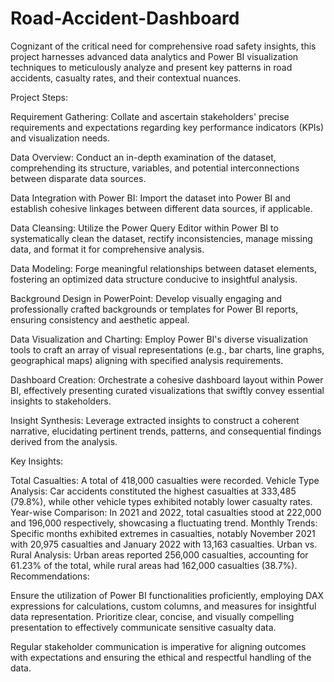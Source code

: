 # Road-Accident-Dashboard
Cognizant of the critical need for comprehensive road safety insights, this project harnesses advanced data analytics and Power BI visualization techniques to meticulously analyze and present key patterns in road accidents, casualty rates, and their contextual nuances.


Project Steps:

Requirement Gathering: Collate and ascertain stakeholders' precise requirements and expectations regarding key performance indicators (KPIs) and visualization needs.

Data Overview: Conduct an in-depth examination of the dataset, comprehending its structure, variables, and potential interconnections between disparate data sources.

Data Integration with Power BI: Import the dataset into Power BI and establish cohesive linkages between different data sources, if applicable.

Data Cleansing: Utilize the Power Query Editor within Power BI to systematically clean the dataset, rectify inconsistencies, manage missing data, and format it for comprehensive analysis.

Data Modeling: Forge meaningful relationships between dataset elements, fostering an optimized data structure conducive to insightful analysis.

Background Design in PowerPoint: Develop visually engaging and professionally crafted backgrounds or templates for Power BI reports, ensuring consistency and aesthetic appeal.

Data Visualization and Charting: Employ Power BI's diverse visualization tools to craft an array of visual representations (e.g., bar charts, line graphs, geographical maps) aligning with specified analysis requirements.

Dashboard Creation: Orchestrate a cohesive dashboard layout within Power BI, effectively presenting curated visualizations that swiftly convey essential insights to stakeholders.

Insight Synthesis: Leverage extracted insights to construct a coherent narrative, elucidating pertinent trends, patterns, and consequential findings derived from the analysis.



Key Insights:

Total Casualties: A total of 418,000 casualties were recorded.
Vehicle Type Analysis: Car accidents constituted the highest casualties at 333,485 (79.8%), while other vehicle types exhibited notably lower casualty rates.
Year-wise Comparison: In 2021 and 2022, total casualties stood at 222,000 and 196,000 respectively, showcasing a fluctuating trend.
Monthly Trends: Specific months exhibited extremes in casualties, notably November 2021 with 20,975 casualties and January 2022 with 13,163 casualties.
Urban vs. Rural Analysis: Urban areas reported 256,000 casualties, accounting for 61.23% of the total, while rural areas had 162,000 casualties (38.7%).
Recommendations:

Ensure the utilization of Power BI functionalities proficiently, employing DAX expressions for calculations, custom columns, and measures for insightful data representation. Prioritize clear, concise, and visually compelling presentation to effectively communicate sensitive casualty data.

Regular stakeholder communication is imperative for aligning outcomes with expectations and ensuring the ethical and respectful handling of the data.
